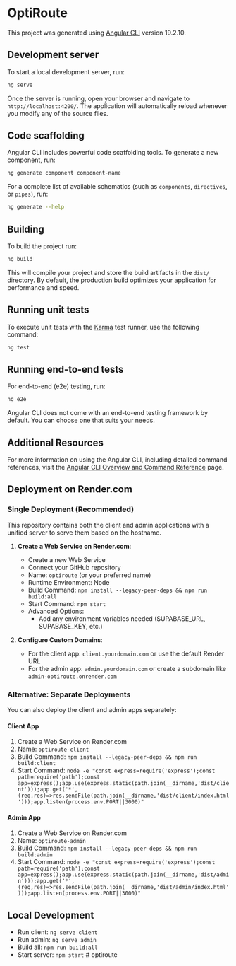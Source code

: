 # OptiRoute

This project was generated using [Angular CLI](https://github.com/angular/angular-cli) version 19.2.10.

## Development server

To start a local development server, run:

```bash
ng serve
```

Once the server is running, open your browser and navigate to `http://localhost:4200/`. The application will automatically reload whenever you modify any of the source files.

## Code scaffolding

Angular CLI includes powerful code scaffolding tools. To generate a new component, run:

```bash
ng generate component component-name
```

For a complete list of available schematics (such as `components`, `directives`, or `pipes`), run:

```bash
ng generate --help
```

## Building

To build the project run:

```bash
ng build
```

This will compile your project and store the build artifacts in the `dist/` directory. By default, the production build optimizes your application for performance and speed.

## Running unit tests

To execute unit tests with the [Karma](https://karma-runner.github.io) test runner, use the following command:

```bash
ng test
```

## Running end-to-end tests

For end-to-end (e2e) testing, run:

```bash
ng e2e
```

Angular CLI does not come with an end-to-end testing framework by default. You can choose one that suits your needs.

## Additional Resources

For more information on using the Angular CLI, including detailed command references, visit the [Angular CLI Overview and Command Reference](https://angular.dev/tools/cli) page.

## Deployment on Render.com

### Single Deployment (Recommended)

This repository contains both the client and admin applications with a unified server to serve them based on the hostname.

1. **Create a Web Service on Render.com**:
   - Create a new Web Service
   - Connect your GitHub repository
   - Name: `optiroute` (or your preferred name)
   - Runtime Environment: Node
   - Build Command: `npm install --legacy-peer-deps && npm run build:all`
   - Start Command: `npm start`
   - Advanced Options:
     - Add any environment variables needed (SUPABASE_URL, SUPABASE_KEY, etc.)

2. **Configure Custom Domains**:
   - For the client app: `client.yourdomain.com` or use the default Render URL
   - For the admin app: `admin.yourdomain.com` or create a subdomain like `admin-optiroute.onrender.com`

### Alternative: Separate Deployments

You can also deploy the client and admin apps separately:

#### Client App
1. Create a Web Service on Render.com
2. Name: `optiroute-client`
3. Build Command: `npm install --legacy-peer-deps && npm run build:client`
4. Start Command: `node -e "const express=require('express');const path=require('path');const app=express();app.use(express.static(path.join(__dirname,'dist/client')));app.get('*',(req,res)=>res.sendFile(path.join(__dirname,'dist/client/index.html')));app.listen(process.env.PORT||3000)"`

#### Admin App
1. Create a Web Service on Render.com
2. Name: `optiroute-admin`
3. Build Command: `npm install --legacy-peer-deps && npm run build:admin`
4. Start Command: `node -e "const express=require('express');const path=require('path');const app=express();app.use(express.static(path.join(__dirname,'dist/admin')));app.get('*',(req,res)=>res.sendFile(path.join(__dirname,'dist/admin/index.html')));app.listen(process.env.PORT||3000)"`

## Local Development

- Run client: `ng serve client`
- Run admin: `ng serve admin`
- Build all: `npm run build:all`
- Start server: `npm start`
#   o p t i r o u t e 
 
 